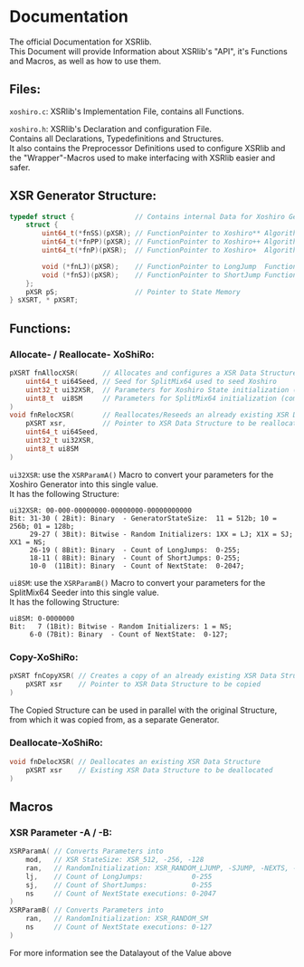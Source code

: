# Documentation
The official Documentation for XSRlib.\
This Document will provide Information about XSRlib's "API",
it's Functions and Macros, as well as how to use them.

## Files:
`xoshiro.c`: XSRlib's Implementation File, contains all Functions.

`xoshiro.h`: XSRlib's Declaration and configuration File.\
Contains all Declarations, Typedefinitions and Structures.\
It also contains the Preprocessor Definitions used to configure XSRlib
and the "Wrapper"-Macros used to make interfacing with XSRlib easier and safer.

## XSR Generator Structure:
```c
typedef struct {               // Contains internal Data for Xoshiro Generators
    struct {
        uint64_t(*fnSS)(pXSR); // FunctionPointer to Xoshiro** Algorithm
        uint64_t(*fnPP)(pXSR); // FunctionPointer to Xoshiro++ Algorithm
        uint64_t(*fnP)(pXSR);  // FunctionPointer to Xoshiro+  Algorithm

        void (*fnLJ)(pXSR);    // FunctionPointer to LongJump  Function
        void (*fnSJ)(pXSR);    // FunctionPointer to ShortJump Function
    };
    pXSR pS;                   // Pointer to State Memory
} sXSRT, * pXSRT;
```

## Functions:

### Allocate- / Reallocate- XoShiRo:
```c
pXSRT fnAllocXSR(      // Allocates and configures a XSR Data Structure
    uint64_t ui64Seed, // Seed for SplitMix64 used to seed Xoshiro
    uint32_t ui32XSR,  // Parameters for Xoshiro State initialization (compressed)
    uint8_t  ui8SM     // Parameters for SplitMix64 initialization (compressed)
)
void fnRelocXSR(       // Reallocates/Reseeds an already existing XSR Data Structure
    pXSRT xsr,         // Pointer to XSR Data Structure to be reallocated/reseeded
    uint64_t ui64Seed,
    uint32_t ui32XSR,
    uint8_t ui8SM
)
```
`ui32XSR`: use the `XSRParamA()` Macro to convert your parameters for the Xoshiro Generator into this single value.\
It has the following Structure:
```
ui32XSR: 00-000-00000000-00000000-00000000000
Bit: 31-30 ( 2Bit): Binary  - GeneratorStateSize:  11 = 512b; 10 = 256b; 01 = 128b;
     29-27 ( 3Bit): Bitwise - Random Initializers: 1XX = LJ; X1X = SJ; XX1 = NS;
     26-19 ( 8Bit): Binary  - Count of LongJumps:  0-255;
     18-11 ( 8Bit): Binary  - Count of ShortJumps: 0-255;
     10-0  (11Bit): Binary  - Count of NextState:  0-2047;
```
`ui8SM`: use the `XSRParamB()` Macro to convert your parameters for the SplitMix64 Seeder into this single value.\
It has the following Structure:
```
ui8SM: 0-0000000
Bit:   7 (1Bit): Bitwise - Random Initializers: 1 = NS;
     6-0 (7Bit): Binary  - Count of NextState:  0-127;
```
### Copy-XoShiRo:
```c
pXSRT fnCopyXSR( // Creates a copy of an already existing XSR Data Structure
    pXSRT xsr    // Pointer to XSR Data Structure to be copied
)
```
The Copied Structure can be used in parallel with the original Structure,
from which it was copied from, as a separate Generator.

### Deallocate-XoShiRo:
```c
void fnDelocXSR( // Deallocates an existing XSR Data Structure
    pXSRT xsr    // Existing XSR Data Structure to be deallocated
)
```

## Macros

### XSR Parameter -A / -B:
```c
XSRParamA( // Converts Parameters into 
    mod,   // XSR StateSize: XSR_512, -256, -128
    ran,   // RandomInitialization: XSR_RANDOM_LJUMP, -SJUMP, -NEXTS, -ALL
    lj,    // Count of LongJumps:            0-255
    sj,    // Count of ShortJumps:           0-255
    ns     // Count of NextState executions: 0-2047
)
XSRParamB( // Converts Parameters into 
    ran,   // RandomInitialization: XSR_RANDOM_SM
    ns     // Count of NextState executions: 0-127
)
```
For more information see the Datalayout of the Value above